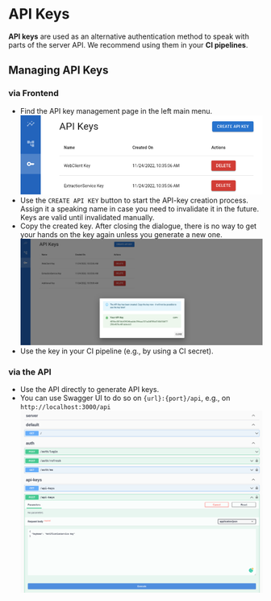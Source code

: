 # API Keys

**API keys** are used as an alternative authentication method to speak with parts of the server API.
We recommend using them in your **CI pipelines**.

## Managing API Keys

### via Frontend

- Find the API key management page in the left main menu.
  ![UI API Keys Management](./api-keys-ui-screenshot.png)
- Use the `CREATE API KEY` button to start the API-key creation process. Assign it a speaking name in case you need to invalidate it in the future. Keys are valid until invalidated manually.
- Copy the created key. After closing the dialogue, there is no way to get your hands on the key again unless you generate a new one.
  ![UI API Key Created](./api-keys-creation-ui-screenshot.png)
- Use the key in your CI pipeline (e.g., by using a CI secret).

### via the API

- Use the API directly to generate API keys.
- You can use Swagger UI to do so on `{url}:{port}/api`, e.g., on `http://localhost:3000/api`
  ![Swagger API Key Created](./api-keys-creation-swagger-screenshot.png)
